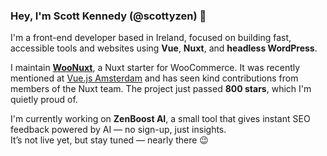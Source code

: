### Hey, I'm Scott Kennedy (@scottyzen) 👋

I'm a front-end developer based in Ireland, focused on building fast, accessible tools and websites using **Vue**, **Nuxt**, and **headless WordPress**.

I maintain [**WooNuxt**](https://github.com/scottyzen/woonuxt), a Nuxt starter for WooCommerce. It was recently mentioned at [Vue.js Amsterdam](https://vuejs.amsterdam) and has seen kind contributions from members of the Nuxt team.  The project just passed **800 stars**, which I'm quietly proud of.

I'm currently working on **ZenBoost AI**, a small tool that gives instant SEO feedback powered by AI — no sign-up, just insights.  
It’s not live yet, but stay tuned — nearly there 😉
